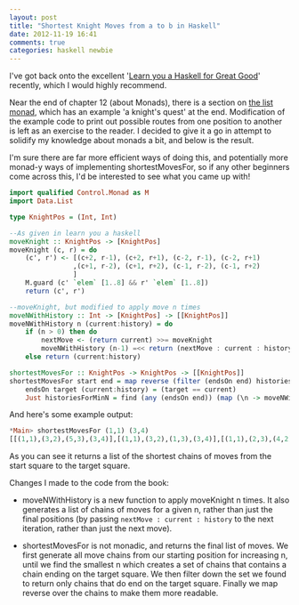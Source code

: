 ```yaml
---
layout: post
title: "Shortest Knight Moves from a to b in Haskell"
date: 2012-11-19 16:41
comments: true
categories: haskell newbie
---
```

I've got back onto the excellent '[Learn you a Haskell for Great Good][1]' recently, which I would highly recommend.

Near the end of chapter 12 (about Monads), there is a section on [the list monad][2], which has an example 'a knight's quest' at the end. Modification of the example code to print out possible routes from one position to another is left as an exercise to the reader. I decided to give it a go in attempt to solidify my knowledge about monads a bit, and below is the result.

I'm sure there are far more efficient ways of doing this, and potentially more monad-y ways of implementing shortestMovesFor, so if any other beginners come across this, I'd be interested to see what you came up with!

``` haskell
import qualified Control.Monad as M
import Data.List

type KnightPos = (Int, Int)

--As given in learn you a haskell
moveKnight :: KnightPos -> [KnightPos]
moveKnight (c, r) = do
    (c', r') <- [(c+2, r-1), (c+2, r+1), (c-2, r-1), (c-2, r+1)
                ,(c+1, r-2), (c+1, r+2), (c-1, r-2), (c-1, r+2)
                ]
    M.guard (c' `elem` [1..8] && r' `elem` [1..8])
    return (c', r')

--moveKnight, but modified to apply move n times
moveNWithHistory :: Int -> [KnightPos] -> [[KnightPos]]
moveNWithHistory n (current:history) = do
    if (n > 0) then do
        nextMove <- (return current) >>= moveKnight
        moveNWithHistory (n-1) =<< return (nextMove : current : history)
    else return (current:history)

shortestMovesFor :: KnightPos -> KnightPos -> [[KnightPos]]
shortestMovesFor start end = map reverse (filter (endsOn end) historiesForMinN) where
    endsOn target (current:history) = (target == current)
    Just historiesForMinN = find (any (endsOn end)) (map (\n -> moveNWithHistory n [start]) [0..])
```

And here's some example output:

``` haskell
*Main> shortestMovesFor (1,1) (3,4)
[[(1,1),(3,2),(5,3),(3,4)],[(1,1),(3,2),(1,3),(3,4)],[(1,1),(2,3),(4,2),(3,4)],[(1,1),(2,3),(1,5),(3,4)]]
```
    

As you can see it returns a list of the shortest chains of moves from the start square to the target square.

Changes I made to the code from the book:

*   moveNWithHistory is a new function to apply moveKnight n times. It also generates a list of chains of moves for a given n, rather than just the final positions (by passing `nextMove : current : history` to the next iteration, rather than just the next move).

*   shortestMovesFor is not monadic, and returns the final list of moves. We first generate all move chains from our starting position for increasing n, until we find the smallest n which creates a set of chains that contains a chain ending on the target square. We then filter down the set we found to return only chains that do end on the target square. Finally we map reverse over the chains to make them more readable.

 [1]: http://learnyouahaskell.com/
 [2]: http://learnyouahaskell.com/a-fistful-of-monads#the-list-monad
